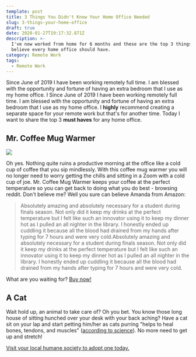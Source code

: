 ```yaml
---
template: post
title: 3 Things You Didn't Know Your Home Office Needed
slug: 3-things-your-home-office
draft: true
date: 2020-01-27T19:17:32.871Z
description: >-
  I've now worked from home for 6 months and these are the top 3 things that I
  believe every home office should have.
category: Remote Work
tags:
  - Remote Work
---
```

Since June of 2019 I have been working remotely full time. I am blessed with the opportunity and fortune of having an extra bedroom that I use as my home office. I Since June of 2019 I have been working remotely full time. I am blessed with the opportunity and fortune of having an extra bedroom that I use as my home office. I **highly** recommend creating a separate space for your remote work but that's for another time. Today I want to share the top 3 **must haves** for any home office.

## Mr. Coffee Mug Warmer

![](/media/1544216614-mr-coffee-mug-warmer-1544216605.jpg)

Oh yes. Nothing quite ruins a productive morning at the office like a cold cup of coffee that you sip mindlessly. With this coffee mug warmer you will no longer need to worry getting the chills and sitting in a Zoom with a cold cup of joe. Mr. Coffee Mug Warmer keeps your coffee at the perfect temperature so you can get back to doing what you do best - browsing reddit. Don't believe me? Well you sure can believe Amanda from Amazon:

> Absolutely amazing and absolutely necessary for a student during finals season. Not only did it keep my drinks at the perfect temperature but I felt like such an innovator using it to keep my dinner hot as I pulled an all nighter in the library. I honestly ended up cuddling it because all the blood had drained from my hands after typing for 7 hours and were very cold.Absolutely amazing and absolutely necessary for a student during finals season. Not only did it keep my drinks at the perfect temperature but I felt like such an innovator using it to keep my dinner hot as I pulled an all nighter in the library. I honestly ended up cuddling it because all the blood had drained from my hands after typing for 7 hours and were very cold.

What are you waiting for? [Buy now!](https://www.amazon.com/Mr-Coffee-Warmer-Office-MWBLKPDQ-RB/dp/B000CO89T8https://www.amazon.com/Mr-Coffee-Warmer-Office-MWBLKPDQ-RB/dp/B000CO89T8)

## A Cat

Wait hold up, an animal to take care of? Oh you bet. You know those long house of sitting hunched over your desk with your back aching? Have a cat sit on your lap and start petting him/her as cats purring "helps to heal bones, tendons, and muscles" ([according to science](https://www.goodnet.org/articles/7-scientifically-proven-health-benefits-being-cat-ownerhttps://www.goodnet.org/articles/7-scientifically-proven-health-benefits-being-cat-owner)). No more need to get up and stretch!

[Visit your local humane society to adopt one today.](https://www.google.com/search?q=humane+shelter&oq=humane+shelter&aqs=chrome..69i57j0l7.2860j1j7&sourceid=chrome&ie=UTF-8https://www.google.com/search?q=humane+shelter&oq=humane+shelter&aqs=chrome..69i57j0l7.2860j1j7&sourceid=chrome&ie=UTF-8)

